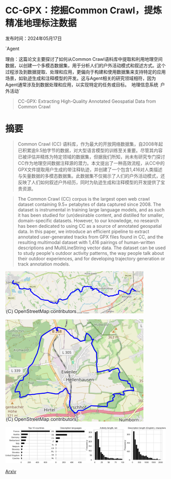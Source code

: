 # CC-GPX：挖掘Common Crawl，提炼精准地理标注数据

发布时间：2024年05月17日

`Agent

理由：这篇论文主要探讨了如何从Common Crawl语料库中提取和利用地理空间数据，以创建一个多模态数据集，用于分析人们的户外活动模式和叙述方式。这个过程涉及到数据提取、处理和应用，更偏向于构建和使用数据集来支持特定的应用场景，如轨迹生成和注释模型的开发。这与Agent相关的研究领域相符，因为Agent通常涉及到数据处理和应用，以实现特定的任务或目标。` `地理信息系统` `户外活动`

> CC-GPX: Extracting High-Quality Annotated Geospatial Data from Common Crawl

# 摘要

> Common Crawl (CC) 语料库，作为最大的开放网络数据集，自2008年起已积累逾9.5拍字节的数据，对大型语言模型的训练至关重要。尽管其内容已被评估并精炼为特定领域的数据集，但据我们所知，尚未有研究专门探讨CC作为地理空间数据注释源的潜力。本文提出了一种高效流程，从CC中的GPX文件提取用户生成的带注释轨迹，并创建了一个包含1,416对人类描述与矢量数据的多模态数据集。此数据集不仅揭示了人们的户外活动模式，还反映了人们如何叙述户外经历，同时为轨迹生成和注释模型的开发提供了宝贵资源。

> The Common Crawl (CC) corpus is the largest open web crawl dataset containing 9.5+ petabytes of data captured since 2008. The dataset is instrumental in training large language models, and as such it has been studied for (un)desirable content, and distilled for smaller, domain-specific datasets. However, to our knowledge, no research has been dedicated to using CC as a source of annotated geospatial data. In this paper, we introduce an efficient pipeline to extract annotated user-generated tracks from GPX files found in CC, and the resulting multimodal dataset with 1,416 pairings of human-written descriptions and MultiLineString vector data. The dataset can be used to study people's outdoor activity patterns, the way people talk about their outdoor experiences, and for developing trajectory generation or track annotation models.

![CC-GPX：挖掘Common Crawl，提炼精准地理标注数据](../../../paper_images/2405.11039/gpx_uk.png)

![CC-GPX：挖掘Common Crawl，提炼精准地理标注数据](../../../paper_images/2405.11039/gpx_germany.png)

![CC-GPX：挖掘Common Crawl，提炼精准地理标注数据](../../../paper_images/2405.11039/gpx_stats.png)

[Arxiv](https://arxiv.org/abs/2405.11039)